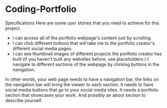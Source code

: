 # Coding-Portfolio

Specifications
Here are some user stories that you need to achieve for this project.
- I can access all of the portfolio webpage's content just by scrolling.
- I can click different buttons that will take me to the portfolio creator's different social media pages.
- I can see thumbnail images of different projects the portfolio creator has built (if you haven't built any websites before, use placeholders.)
I navigate to different sections of the webpage by clicking buttons in the navigation.

In other words, your web page needs to have a navigation bar, the links on the navigation bar will bring the viewer to each section. It needs to have social media buttons that go to your social media sites. It needs a portfolio section that showcases your work. And possibly an about section to describe yourself.

